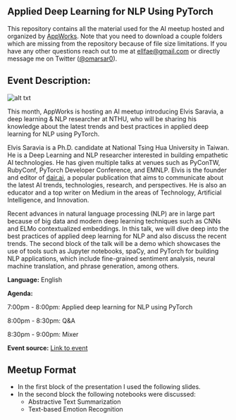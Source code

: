## Applied Deep Learning for NLP Using PyTorch
This repository contains all the material used for the AI meetup hosted and organized by [AppWorks](https://appworks.tw/). Note that you need to download a couple folders which are missing from the repository because of file size limitations. If you have any other questions reach out to me at ellfae@gmail.com or directly message me on Twitter ([@omarsar0](https://twitter.com/omarsar0)).

## Event Description:

![alt txt](https://img.evbuc.com/https%3A%2F%2Fcdn.evbuc.com%2Fimages%2F52894557%2F258915484725%2F1%2Foriginal.jpg?w=800&auto=compress&rect=0%2C60%2C1920%2C960&s=270b7d4e2b61ad345b80503fbdde7892)

This month, AppWorks is hosting an AI meetup introducing Elvis Saravia, a deep learning & NLP researcher at NTHU, who will be sharing his knowledge about the latest trends and best practices in applied deep learning for NLP using PyTorch.

Elvis Saravia is a Ph.D. candidate at National Tsing Hua University in Taiwan. He is a Deep Learning and NLP researcher interested in building empathetic AI technologies. He has given multiple talks at venues such as PyConTW, RubyConf, PyTorch Developer Conference, and EMNLP. Elvis is the founder and editor of [dair.ai](https://medium.com/dair-ai), a popular publication that aims to communicate about the latest AI trends, technologies, research, and perspectives. He is also an educator and a top writer on Medium in the areas of Technology, Artificial Intelligence, and Innovation.

Recent advances in natural language processing (NLP) are in large part because of big data and modern deep learning techniques such as CNNs and ELMo contextualized embeddings. In this talk, we will dive deep into the best practices of applied deep learning for NLP and also discuss the recent trends. The second block of the talk will be a demo which showcases the use of tools such as Jupyter notebooks, spaCy, and PyTorch for building NLP applications, which include fine-grained sentiment analysis, neural machine translation, and phrase generation, among others.

**Language:** English

**Agenda:**

7:00pm - 8:00pm: Applied deep learning for NLP using PyTorch

8:00pm - 8:30pm: Q&A

8:30pm - 9:00pm: Mixer

**Event source:** [Link to event](https://www.eventbrite.com/e/applied-deep-learning-for-nlp-using-pytorch-tickets-52773928240)


## Meetup Format
- In the first block of the presentation I used the following slides.
- In the second block the following notebooks were discussed:
    - Abstractive Text Summarization
    - Text-based Emotion Recognition